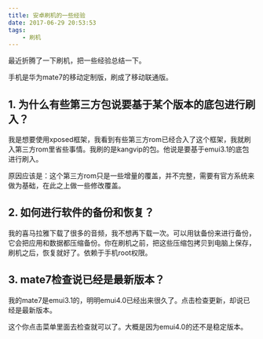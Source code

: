 ```yaml
---
title: 安卓刷机的一些经验
date: 2017-06-29 20:53:53
tags:
	- 刷机
---
```


最近折腾了一下刷机，把一些经验总结一下。

手机是华为mate7的移动定制版，刷成了移动联通版。

## 1. 为什么有些第三方包说要基于某个版本的底包进行刷入？

我是想要使用xposed框架，我看到有些第三方rom已经合入了这个框架，我就刷入第三方rom里省些事情。我刷的是kangvip的包。他说是要基于emui3.1的底包进行刷入。

原因应该是：这个第三方rom只是一些增量的覆盖，并不完整，需要有官方系统来做为基础，在此之上做一些修改覆盖。

## 2. 如何进行软件的备份和恢复？

我的喜马拉雅下载了很多的音频，我不想再下载一次。可以用钛备份来进行备份，它会把应用和数据都压缩备份。你在刷机之前，把这些压缩包拷贝到电脑上保存，刷机之后，恢复就好了。依赖于手机root权限。

## 3. mate7检查说已经是最新版本？

我的mate7是emui3.1的，明明emui4.0已经出来很久了。点击检查更新，却说已经是最新版本。

这个你点击菜单里面去检查就可以了。大概是因为emui4.0的还不是稳定版本。













